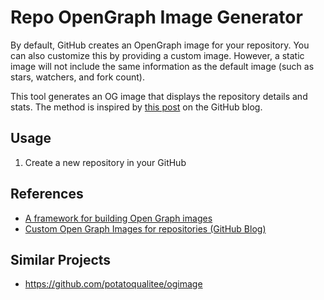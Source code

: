 # Repo OpenGraph Image Generator

By default, GitHub creates an OpenGraph image for your repository. You can also customize this by providing a custom image. However, a static image will not include the same information as the default image (such as stars, watchers, and fork count).

This tool generates an OG image that displays the repository details and stats. The method is inspired by [this post](https://github.blog/open-source/git/framework-building-open-graph-images/) on the GitHub blog.

## Usage

1. Create a new repository in your GitHub

## References

- [A framework for building Open Graph images](https://github.blog/open-source/git/framework-building-open-graph-images/)
- [Custom Open Graph Images for repositories (GitHub Blog)](https://github.blog/news-insights/product-news/custom-open-graph-images-for-repositories/)

## Similar Projects

- https://github.com/potatoqualitee/ogimage